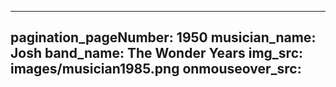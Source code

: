 ------
pagination_pageNumber: 1950
musician_name: Josh
band_name: The Wonder Years
img_src: images/musician1985.png
onmouseover_src: 
------